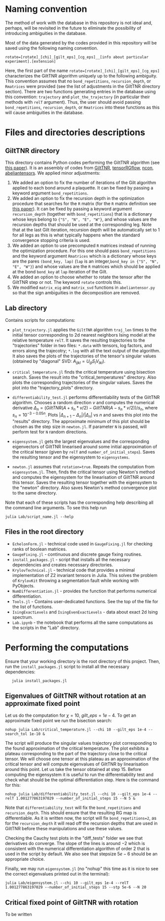 # Naming convention

The method of work with the database in this repository is not ideal and, perhaps, will be revisited in the future to eliminate the possibility of introducing ambiguities in the database.   

Most of the data generated by the codes provided in this repository will be saved using the following naming convention.
```
rotate=[rotate]_[chi]_[gilt_eps]_[cg_eps]__[info about particular experiment].[extension]
```
Here, the first part of the name ```rotate=[rotate]_[chi]_[gilt_eps]_[cg_eps]``` characterizes the GiltTNR algorithm uniquely up to the following ambiguity. This convention assumes that no ```bond_repetitions```, ```recursion_depth```, or ```Rmatrices``` were provided (see the list of adjustments in the GiltTNR directory section). There are two functions generating entries in the database using this convention: ```trajectory``` and ```plot_the_trajectory``` (in particular their methods with ```relT``` argument). Thus, the user should avoid passing ```bond_repetitions```, ```recursion_depth```, or ```Rmatrices``` into these functions as this will cause ambiguities in the database.    

# Files and directories descriptions

## GiltTNR directory

This directory contains Python codes performing the GiltTNR algorithm (see [this paper](https://journals.aps.org/prb/abstract/10.1103/PhysRevB.97.045111)). It is an assembly of codes from [GiltTNR](https://github.com/GiltTNR/GiltTNR), [tensorRGflow](https://github.com/brucelyu/tensorRGflow), [ncon](https://github.com/mhauru/ncon), [abeliantensors](https://github.com/mhauru/abeliantensors). We applied minor adjustments:

1. We added an option to fix the number of iterations of the Gilt algorithm applied to each bond around a plaquette. It can be fixed by passing a keyword argument ```bond_repetitions```. 
2. We added an option to fix the recursion depth in the optimization procedure that searches for the ```R``` matrix (for the ```R``` matrix definition see [this paper](https://journals.aps.org/prb/abstract/10.1103/PhysRevB.97.045111)). It can be fixed by passing a keyword argument ```recursion_depth``` (together with ```bond_repetitions```) that is a dictionary whose keys belong to ```{"S", "N", "E", "W"}```, and whose values are the recursion depths that should be used at the corresponding leg. Note that at the last Gilt iteration, recursion depth will be automatically set to 1 for all legs as this is what typically happens when the standard convergence stopping criteria is used.    
3. We added an option to use precomputed ```R``` matrices instead of running the optimization procedure. For this one should pass ```bond_repetitions``` and the keyword argument ```Rmatrices``` which is a dictionary whose keys are the pares ```(bond_key, lap)``` (```lap``` is an integer,```bond_key in {"S", "N", "E", "W"}```) and whose values are the ```R``` matrices which should be applied at the bond ```bond_key``` at ```lap``` iteration of the Gilt.
4. We added an option to choose whether to rotate the tensor after the GiltTNR step or not. The keyword ```rotate``` controls this.    
5. We modified ```matrix_eig``` and ```matrix_svd``` functions in ```abeliantensor.py``` so that the sign ambiguities in the decomposition are removed.  

## Lab directory

Contains scripts for computations:

- ```plot_trajectory.jl``` applies the ```GiltTNR``` algorithm ```traj_len``` times to the initial tensor corresponding to 2d nearest neighbors Ising model at the relative temperature ```relT```. It saves the resulting trajectories to the "trajectories" folder in two files: ```*.data``` with tensors, log factors, and errors along the trajecotry; ```*.log``` with all the text output of the algorithm. It also saves the plots of the trajectories of the tensor's singular values (obtained by "diagonal" SVD: $A_{ijkl}=U_{ij l} S_l V_{l kl}$).

- ```critical_temperature.jl``` finds the critical temperature using bisection search. Saves the result into the "critical_temperatures" directory. Also plots the corresponding trajectories of the singular values. Saves the plot into the "trajectory_plots" directory. 
 
- ```differentiability_test.jl``` performs differentiability tests of the GiltTNR algorithm. Chooses a random direction $v$ and computes the numerical derivative $\Delta_n=(GiltTNR(A+s_n*v/2)-GiltTNR(A-s_n*v/2))/s_n$, where $s_n=10^{-3-0.05n}$. Plots $|\Delta_{n+1}-\Delta_n|/|\Delta_n|$ vs $n$ and saves this plot into the "results" directory. The approximate minimum of this plot should be chosen as the step size in ```newton.jl```. If parameter ```N``` is passed, will perform test for ```N``` random directions. 

- ```eigensystem.jl``` gets the largest eigenvalues and the corresponding eigenvectors of GiltTNR linearised around some initial approximation of the critical tensor (given by ```relT``` and ```number_of_initial_steps```). Saves the resulting tensor and the eigensystem to ```eigensystems```. 

- ```newton.jl``` assumes that ```rotation=true```. Repeats the computation from ```eigensystem.jl```. Then, finds the critical tensor using Newton's method and computes the eigensystem for the linearisation of GiltTNR around this tensor. Saves the resulting tensor together with the eigensystem to the "newton" directory. Also saves Newton's method convergence plot to the same directory.

Note that each of these scripts has the corresponding help describing all the command line arguments. To see this help run 
```
julia Lab/script_name.jl --help
```

## Files in the root directory

- ```EchelonForm.jl``` - technical code used in ```GaugeFixing.jl``` for checking ranks of boolean matrices. 
- ```GaugeFixing.jl``` - continuous and discrete gauge fixing routines.
- ```install_packages.jl``` - script that installs all the necessary dependencies and creates necessary directories.
- ```KrylovTechnical.jl``` - technical code that provides a minimal implementation of Z2 invariant tensors in Julia. This solves the problem of ```KrylovKit``` throwing a segmentation fault while working with PyObjects.
- ```NumDifferentiation.jl``` - provides the function that performs numerical differentiation.
- ```Tools.jl``` - Contains user-dedicated functions. See the top of the file for the list of functions.    
- ```IsingExactLevels``` and ```IsingEvenExactLevels``` - data about exact 2d Ising spectrum.
- ```Lab.ipynb``` - the notebook that performs all the same computations as the scripts in the "Lab" directory.  

# Performing the computations
 
Ensure that your working directory is the root directory of this project. Then, run the ```install_packages.jl``` script to install all the necessary dependencies: 
```
   julia install_packages.jl
```

## Eigenvalues of GiltTNR without rotation at an approximate fixed point

Let us do the computation for $\chi=10$, $gilt\_eps=1e-4$. To get an approximate fixed point we run the bisection search:
```
nohup julia Lab/critical_temperature.jl --chi 10 --gilt_eps 1e-4 --search_tol 1e-10 &
```

The script will produce the singular values trajectory plot corresponding to the found approximation of the critical temperature. The plot exhibits a plateau corresponding to the part of the trajectory close to the critical tensor. We will choose one tensor at this plateau as an approximation of the critical tensor and will compute eigenvalues of GiltTNR by linearisation around this point. Let us take the tensor obtained at step 15. Before computing the eigensystem it is useful to run the differentiability test and check what should be the optimal differentiation step. Here is the command for this:  

```
nohup julia Lab/differentiability_test.jl --chi 10 --gilt_eps 1e-4 --relT 1.001277863197029 --number_of_initial_steps 15 --N 5 &
```

Note that ```differentiability_test``` will fix the ```bond_repetitions``` and ```recursion_depth```. This should ensure that the resulting RG map is differentiable. As it is written now, the script will fix ```bond_repetitions=2```, as for the ```recursion_depth``` it will read off the recursion depths that are used in GiltTNR before these manipulations and use these values.

Checking the Cauchy test plots in the "diff_tests" folder we see that derivatives do converge. The slope of the lines is around $-2$ which is consistent with the numerical differentiation algorithm of order $2$ that is used in the script by default. We also see that stepsize $5e-6$ should be an appropriate choice.  

Finally, we may run ```eigensystem.jl``` (no "nohup" this time as it is nice to see the correct eigenvalues printed out in the terminal):
```
julia Lab/eigensystem.jl --chi 10 --gilt_eps 1e-4 --relT 1.001277863197029 --number_of_initial_steps 15 --stp 5e-6 --N 20
```
## Critical fixed point of GiltTNR with rotation

To be written 



